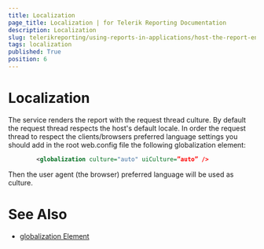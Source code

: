 ```yaml
---
title: Localization
page_title: Localization | for Telerik Reporting Documentation
description: Localization
slug: telerikreporting/using-reports-in-applications/host-the-report-engine-remotely/telerik-reporting-rest-services/localization
tags: localization
published: True
position: 6
---
```


# Localization



The service renders the report with the request thread culture.         By default the request thread respects the host's default locale.         In order the request thread to respect the clients/browsers preferred language settings you should add in the root web.config file         the following globalization element:       

	
````xml
        <globalization culture="auto" uiCulture=”auto” />
````



Then the user agent (the browser) preferred language will be used as culture.       



# See Also


 * [globalization Element](http://msdn.microsoft.com/en-us/library/hy4kkhe0(v=vs.85).aspx)
